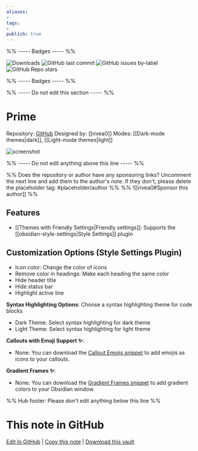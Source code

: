 ```yaml
---
aliases:
- 
tags: 
- 
publish: true
---
```


%% ----- Badges ----- %%

![Downloads](https://img.shields.io/badge/downloads-854-573E7A?style=for-the-badge&logo=)
![GitHub last commit](https://img.shields.io/github/last-commit/rivea0/obsidian-prime?color=573E7A&label=last%20update&logo=github&style=for-the-badge)
![GitHub issues by-label](https://img.shields.io/github/issues/rivea0/obsidian-prime/help%20wanted?color=573E7A&logo=github&style=for-the-badge) 
![GitHub Repo stars](https://img.shields.io/github/stars/rivea0/obsidian-prime?color=573E7A&logo=github&style=for-the-badge)

%% ----- Badges ----- %%

%% ----- Do not edit this section ----- %%

# Prime

Repository: [GitHub](https://github.com/rivea0/obsidian-prime)
Designed by: [[rivea0]]
Modes: [[Dark-mode themes|dark]], [[Light-mode themes|light]]



![screenshot](https://github.com/rivea0/obsidian-prime/raw/HEAD/screenshot.png)

%% ----- Do not edit anything above this line ----- %% 

%% Does the repository or author have any sponsoring links? Uncomment the next line and add them to the author's note. If they don't, please delete the placeholder tag: #placeholder/author %%
%% ![[rivea0#Sponsor this author]] %%


## Features

- [[Themes with Friendly Settings|Friendly settings]]: Supports the [[obsidian-style-settings|Style Settings]] plugin

## Customization Options (Style Settings Plugin) 
- Icon color: Change the color of icons
- Remove color in headings: Make each heading the same color
- Hide header title
- Hide status bar
- Highlight active line

**Syntax Highlighting Options**: Choose a syntax highlighting theme for code blocks
- Dark Theme: Select syntax highlighting for dark theme
- Light Theme: Select syntax highlighting for light theme

**Callouts with Emoji Support ✨**: 
- None: You can download the [Callout Emojis snippet](https://github.com/rivea0/obsidian-prime-snippets/blob/main/callout-emojis.css) to add emojis as icons to your callouts.

**Gradient Frames ✨**: 
- None: You can download the [Gradient Frames snippet](https://github.com/rivea0/obsidian-prime-snippets/blob/main/gradient-frames.css) to add gradient colors to your Obsidian window.


%% Hub footer: Please don't edit anything below this line %%

# This note in GitHub

<span class="git-footer">[Edit In GitHub](https://github.dev/obsidian-community/obsidian-hub/blob/main/02%20-%20Community%20Expansions/02.05%20All%20Community%20Expansions/Themes/Prime.md "git-hub-edit-note") | [Copy this note](https://raw.githubusercontent.com/obsidian-community/obsidian-hub/main/02%20-%20Community%20Expansions/02.05%20All%20Community%20Expansions/Themes/Prime.md "git-hub-copy-note") | [Download this vault](https://github.com/obsidian-community/obsidian-hub/archive/refs/heads/main.zip "git-hub-download-vault") </span>
